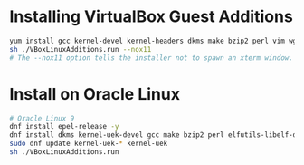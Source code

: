 # Installing VirtualBox Guest Additions
```bash
yum install gcc kernel-devel kernel-headers dkms make bzip2 perl vim wget telnet net-tools nmap-ncat.x86_64 binutils gcc make patch libgomp glibc-headers glibc-devel elfutils-libelf-devel
sh ./VBoxLinuxAdditions.run --nox11
# The --nox11 option tells the installer not to spawn an xterm window.
```

# Install on Oracle Linux
```bash
# Oracle Linux 9
dnf install epel-release -y
dnf install dkms kernel-uek-devel gcc make bzip2 perl elfutils-libelf-devel
sudo dnf update kernel-uek-* kernel-uek
sh ./VBoxLinuxAdditions.run
```
